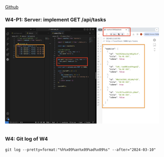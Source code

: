 [Github](https://github.com/liangyu9103/1122-wp2-2N_31.git)

### W4-P1: Server: implement GET /api/tasks

![](w4-p1.png)

```

```

### W4: Git log of W4

```
git log --pretty=format:"%h%x09%an%x09%ad%x09%s" --after="2024-03-10"
```
